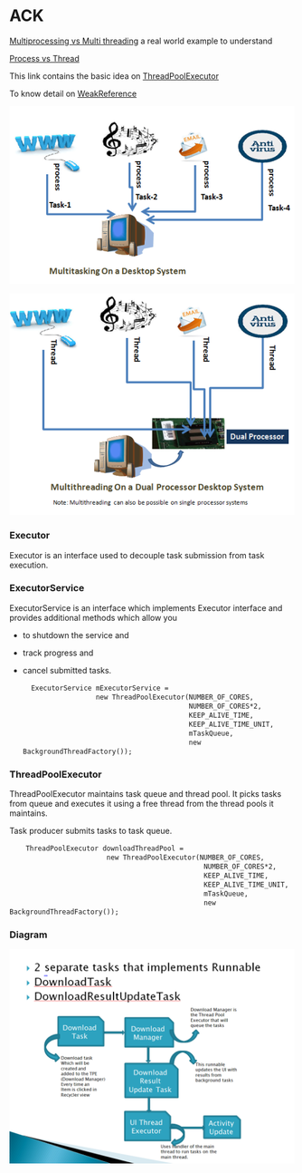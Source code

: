 # ACK

[Multiprocessing vs Multi threading](https://www.youtube.com/watch?v=wPgsqatFXBo) a  real world example to understand 

[Process vs Thread](https://www.callicoder.com/java-multithreading-thread-and-runnable-tutorial/)

This link contains the basic idea on [ThreadPoolExecutor](https://www.callicoder.com/java-executor-service-and-thread-pool-tutorial/)

To know detail on [WeakReference](https://medium.com/google-developer-experts/finally-understanding-how-references-work-in-android-and-java-26a0d9c92f83)

![Multitasking](https://github.com/anjandebnath/ThreadPoolExecutorAJ/blob/master/img/multitasking.png)

![MultiThreading](https://github.com/anjandebnath/ThreadPoolExecutorAJ/blob/master/img/multithreading.png)


### Executor
Executor is an interface used to decouple task submission from task execution.


### ExecutorService
ExecutorService is an interface which implements Executor interface and provides additional methods which allow you 

- to shutdown the service and 
- track progress and 
- cancel submitted tasks.

        ExecutorService mExecutorService = 
                        new ThreadPoolExecutor(NUMBER_OF_CORES,
                                               NUMBER_OF_CORES*2,
                                               KEEP_ALIVE_TIME,
                                               KEEP_ALIVE_TIME_UNIT,
                                               mTaskQueue,
                                               new BackgroundThreadFactory());


### ThreadPoolExecutor
ThreadPoolExecutor maintains task queue and thread pool. It picks tasks from queue and executes it using a free thread from the thread pools it maintains. 

Task producer submits tasks to task queue.

        ThreadPoolExecutor downloadThreadPool = 
                            new ThreadPoolExecutor(NUMBER_OF_CORES,
                                                    NUMBER_OF_CORES*2,
                                                    KEEP_ALIVE_TIME,
                                                    KEEP_ALIVE_TIME_UNIT,
                                                    mTaskQueue,
                                                    new BackgroundThreadFactory());
                                                    

### Diagram

![image](https://github.com/anjandebnath/ThreadPoolExecutorAJ/blob/master/img/TPE.PNG)